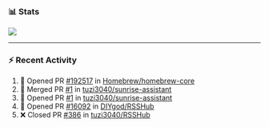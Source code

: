 ### :bar_chart: Stats

<a href="#">
  <img align="center" src="https://github-readme-stats.vercel.app/api?username=tuzi3040&show_icons=true&theme=dark" />
</a>

---

### :zap: Recent Activity

<!--START_SECTION:activity-->
1. 💪 Opened PR [#192517](https://github.com/Homebrew/homebrew-core/pull/192517) in [Homebrew/homebrew-core](https://github.com/Homebrew/homebrew-core)
2. 🎉 Merged PR [#1](https://github.com/tuzi3040/sunrise-assistant/pull/1) in [tuzi3040/sunrise-assistant](https://github.com/tuzi3040/sunrise-assistant)
3. 💪 Opened PR [#1](https://github.com/tuzi3040/sunrise-assistant/pull/1) in [tuzi3040/sunrise-assistant](https://github.com/tuzi3040/sunrise-assistant)
4. 💪 Opened PR [#16092](https://github.com/DIYgod/RSSHub/pull/16092) in [DIYgod/RSSHub](https://github.com/DIYgod/RSSHub)
5. ❌ Closed PR [#386](https://github.com/tuzi3040/RSSHub/pull/386) in [tuzi3040/RSSHub](https://github.com/tuzi3040/RSSHub)
<!--END_SECTION:activity-->
